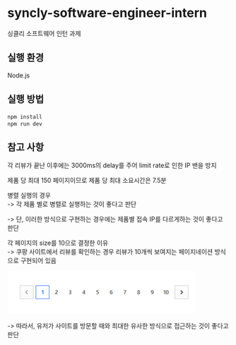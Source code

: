 # syncly-software-engineer-intern

싱클리 소프트웨어 인턴 과제

## 실행 환경

Node.js

## 실행 방법

```
npm install
npm run dev
```

## 참고 사항

각 리뷰가 끝난 이후에는 3000ms의 delay를 주어 limit rate로 인한 IP 밴을 방지

제품 당 최대 150 페이지이므로 제품 당 최대 소요시간은 7.5분

병렬 실행의 경우 <br>
-> 각 제품 별로 병렬로 실행하는 것이 좋다고 판단

-> 단, 이러한 방식으로 구현하는 경우에는 제품별 접속 IP를 다르게하는 것이 좋다고 판단

각 페이지의 size를 10으로 결정한 이유 <br>
-> 쿠팡 사이트에서 리뷰를 확인하는 경우 리뷰가 10개씩 보여지는 페이지네이션 방식으로 구현되어 있음

![쿠팡 리뷰 페이지네이션](image.png)

-> 따라서, 유저가 사이트를 방문할 때와 최대한 유사한 방식으로 접근하는 것이 좋다고 판단
